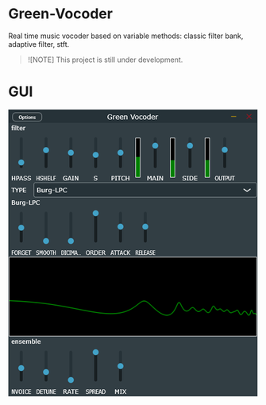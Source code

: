 # Green-Vocoder
Real time music vocoder based on variable methods: classic filter bank, adaptive filter, stft.  
> ![NOTE]
> This project is still under development.
# GUI
![GUI](resouce/gui.png)

